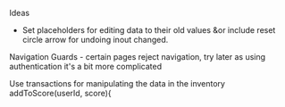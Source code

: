 Ideas
- Set placeholders for editing data to their old values &or include reset circle arrow for undoing inout changed.


Navigation Guards - certain pages reject navigation, try later as using authentication it's a bit more complicated


Use transactions for manipulating the data in the inventory
addToScore(userId, score){

